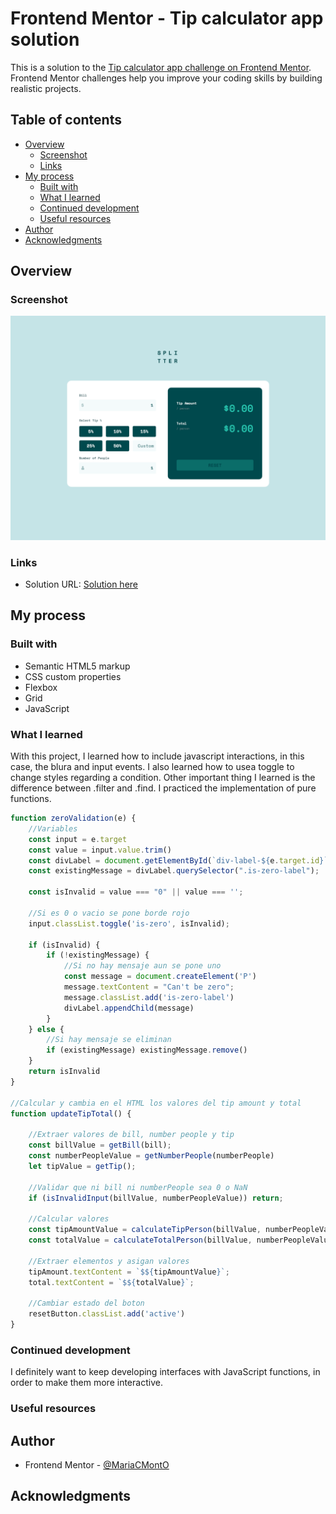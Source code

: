 # Frontend Mentor - Tip calculator app solution

This is a solution to the [Tip calculator app challenge on Frontend Mentor](https://www.frontendmentor.io/challenges/tip-calculator-app-ugJNGbJUX). Frontend Mentor challenges help you improve your coding skills by building realistic projects.

## Table of contents

- [Overview](#overview)
  - [Screenshot](#screenshot)
  - [Links](#links)
- [My process](#my-process)
  - [Built with](#built-with)
  - [What I learned](#what-i-learned)
  - [Continued development](#continued-development)
  - [Useful resources](#useful-resources)
- [Author](#author)
- [Acknowledgments](#acknowledgments)

## Overview

### Screenshot

![](./image.png)


### Links

- Solution URL: [Solution here](https://github.com/MariaCMontO/tip-calculator-cmo)

## My process

### Built with

- Semantic HTML5 markup
- CSS custom properties
- Flexbox
- Grid
- JavaScript

### What I learned

With this project, I learned how to include javascript interactions, in this case, the blura and input events. I also learned how to usea toggle to change styles regarding a condition. Other important thing I learned is the difference between .filter and .find. I practiced the implementation of pure functions.

```js
function zeroValidation(e) {
    //Variables 
    const input = e.target
    const value = input.value.trim()
    const divLabel = document.getElementById(`div-label-${e.target.id}`)
    const existingMessage = divLabel.querySelector(".is-zero-label");

    const isInvalid = value === "0" || value === '';

    //Si es 0 o vacio se pone borde rojo
    input.classList.toggle('is-zero', isInvalid);

    if (isInvalid) {
        if (!existingMessage) {
            //Si no hay mensaje aun se pone uno
            const message = document.createElement('P')
            message.textContent = "Can't be zero";
            message.classList.add('is-zero-label')
            divLabel.appendChild(message)
        }
    } else {
        //Si hay mensaje se eliminan
        if (existingMessage) existingMessage.remove()
    }
    return isInvalid
}

//Calcular y cambia en el HTML los valores del tip amount y total
function updateTipTotal() {

    //Extraer valores de bill, number people y tip
    const billValue = getBill(bill);
    const numberPeopleValue = getNumberPeople(numberPeople)
    let tipValue = getTip();

    //Validar que ni bill ni numberPeople sea 0 o NaN
    if (isInvalidInput(billValue, numberPeopleValue)) return;

    //Calcular valores
    const tipAmountValue = calculateTipPerson(billValue, numberPeopleValue, tipValue);
    const totalValue = calculateTotalPerson(billValue, numberPeopleValue, tipValue);

    //Extraer elementos y asigan valores
    tipAmount.textContent = `$${tipAmountValue}`;
    total.textContent = `$${totalValue}`;

    //Cambiar estado del boton
    resetButton.classList.add('active')
}
```

### Continued development

I definitely want to keep developing interfaces with JavaScript functions, in order to make them more interactive.

### Useful resources

## Author

- Frontend Mentor - [@MariaCMontO](https://github.com/MariaCMontO)


## Acknowledgments